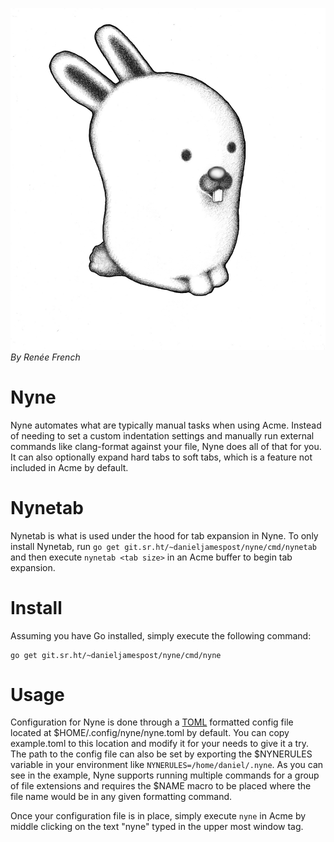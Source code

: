 ![](./resources/glenda.jpg)
*By Renée French*

# Nyne
Nyne automates what are typically manual tasks when using Acme. Instead
of needing to set a custom indentation settings and manually run external
commands like clang-format against your file, Nyne does all of that for
you. It can also optionally expand hard tabs to soft tabs, which is a
feature not included in Acme by default.

# Nynetab
Nynetab is what is used under the hood for tab expansion in Nyne. To only
install Nynetab, run `go get git.sr.ht/~danieljamespost/nyne/cmd/nynetab`
and then execute `nynetab <tab size>` in an Acme buffer to begin tab
expansion.

# Install 
Assuming you have Go installed, simply execute the following command:
```
go get git.sr.ht/~danieljamespost/nyne/cmd/nyne
```

# Usage
Configuration for Nyne is done through a
[TOML](https://github.com/toml-lang/toml) formatted config file located
at $HOME/.config/nyne/nyne.toml by default. You can copy example.toml
to this location and modify it for your needs to give it a try. The path
to the config file can also be set by exporting the $NYNERULES variable
in your environment like `NYNERULES=/home/daniel/.nyne`. As you can see
in the example, Nyne supports running multiple commands for a group of
file extensions and requires the $NAME macro to be placed where the file
name would be in any given formatting command.

Once your configuration file is in place, simply execute `nyne` in Acme
by middle clicking on the text "nyne" typed in the upper most window tag.




 


